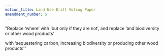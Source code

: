 ```yaml
---
motion_title: Land Use Draft Voting Paper
amendment_number: 5
---
```

"Replace ‘where’ with ‘but only if they are not’, and replace
‘and biodiversity or other wood products’

with ‘sequestering carbon, increasing biodiversity or
producing other wood products’"
